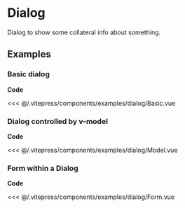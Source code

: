 <script setup>
import Basic from '../.vitepress/components/examples/dialog/Basic.vue'
import Model from '../.vitepress/components/examples/dialog/Model.vue'
import Form from '../.vitepress/components/examples/dialog/Form.vue'
</script>

# Dialog

Dialog to show some collateral info about something.

## Examples

### Basic dialog
<Example>
  <Basic />
</Example>

**Code**

<<< @/.vitepress/components/examples/dialog/Basic.vue

### Dialog controlled by v-model
<Example>
  <Model />
</Example>

**Code**

<<< @/.vitepress/components/examples/dialog/Model.vue

### Form within a Dialog
<Example>
  <Form />
</Example>

**Code**

<<< @/.vitepress/components/examples/dialog/Form.vue
